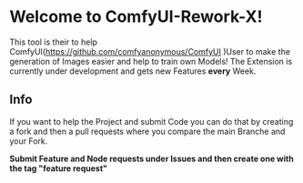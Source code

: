 # Welcome to ComfyUI-Rework-X!
This tool is their to help ComfyUI(https://github.com/comfyanonymous/ComfyUI )User to make the generation of Images easier and help to train own Models! The Extension is currently under development and gets new Features **every** Week.

## Info
If you want to help the Project and submit Code you can do that by creating a fork and then a pull requests where you compare the main Branche and your Fork.

**Submit Feature and Node requests under Issues and then create one with the tag "feature request"**